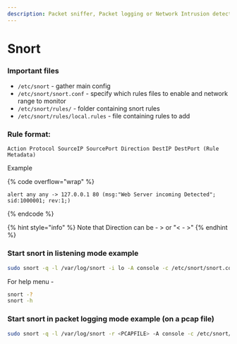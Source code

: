 ```yaml
---
description: Packet sniffer, Packet logging or Network Intrusion detection system.
---
```


# Snort

### Important files

* `/etc/snort` - gather main config
* `/etc/snort/snort.conf` - specify which rules files to enable and network range to monitor
* `/etc/snort/rules/` - folder containing snort rules
* `/etc/snort/rules/local.rules` - file containing rules to add

### Rule format:

```
Action Protocol SourceIP SourcePort Direction DestIP DestPort (Rule Metadata)
```

Example

{% code overflow="wrap" %}
```
alert any any -> 127.0.0.1 80 (msg:"Web Server incoming Detected"; sid:1000001; rev:1;)
```
{% endcode %}

{% hint style="info" %}
Note that Direction can be - > or "< - >"&#x20;
{% endhint %}

### Start snort in listening mode example

```sh
sudo snort -q -l /var/log/snort -i lo -A console -c /etc/snort/snort.conf
```

For help menu -&#x20;

```sh
snort -?
snort -h
```

### Start snort in packet logging mode example (on a pcap file)

```bash
sudo snort -q -l /var/log/snort -r <PCAPFILE> -A console -c /etc/snort/snort.conf
```

